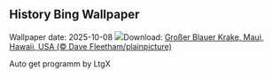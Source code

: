 ## History Bing Wallpaper
Wallpaper date: 2025-10-08
![](https://www.bing.com/th?id=OHR.OctopusCyanea_DE-DE3244013803_UHD.jpg&w=1000)Download: [Großer Blauer Krake, Maui, Hawaii, USA (© Dave Fleetham/plainpicture)](https://www.bing.com/th?id=OHR.OctopusCyanea_DE-DE3244013803_UHD.jpg)

Auto get programm by LtgX
